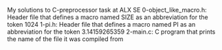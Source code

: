My solutions to C-preprocessor task at ALX SE
0-object_like_macro.h: Header file that defines a macro named SIZE as an abbreviation for the token 1024
1-pi.h: Header file that defines a macro named PI as an abbreviation for the token 3.14159265359
2-main.c: C program that prints the name of the file it was compiled from
